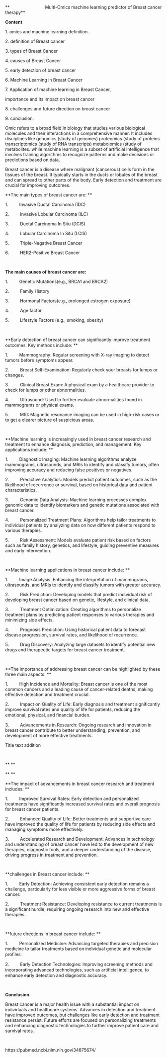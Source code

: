 **                             Multi-Omics machine learning predictor of Breast cancer therapy**

**Content**

1\. omics and machine learning definition.

2\. definition of Breast cancer

3\. types of Breast Cancer

4\. causes of Breast Cancer

5\. early detection of breast cancer

6\. Machine Learning in Breast Cancer

7\. Application of machine learning in Breast Cancer,

importance and its impact on breast cancer

8\. challenges and future direction on breast cancer

9\. conclusion.

Omic refers to a broad field in biology that studies various biological molecules and their interactions in a comprehensive manner. It includes disciplines like genomics (study of genomes) proteomics (study of proteins transcriptomics (study of RNA transcripts) metabolomics (study of metabolites. while machine learning is a subset of artificial intelligence that involves training algorithms to recognize patterns and make decisions or predictions based on data.

Breast cancer is a disease where malignant (cancerous) cells form in the tissues of the breast. It typically starts in the ducts or lobules of the breast and can spread to other parts of the body. Early detection and treatment are crucial for improving outcomes.

**The main types of breast cancer are: **

1.         Invasive Ductal Carcinoma (IDC)

2.         Invasive Lobular Carcinoma (ILC)

3.         Ductal Carcinoma In Situ (DCIS)

4.         Lobular Carcinoma In Situ (LCIS)

5.         Triple-Negative Breast Cancer

6.         HER2-Positive Breast Cancer

 

**The main causes of breast cancer are:**

1.         Genetic Mutations(e.g., BRCA1 and BRCA2)

2.         Family History

3.         Hormonal Factors(e.g., prolonged estrogen exposure)

4.         Age factor

5.         Lifestyle Factors (e.g., smoking, obesity)

 

**Early detection of breast cancer can signiﬁcantly improve treatment outcomes. Key methods include: **

1.         Mammography: Regular screening with X-ray imaging to detect tumors before symptoms appear.

2.         Breast Self-Examination: Regularly check your breasts for lumps or changes.

3.         Clinical Breast Exam: A physical exam by a healthcare provider to check for lumps or other abnormalities.

4.         Ultrasound: Used to further evaluate abnormalities found in mammograms or physical exams.

5.         MRI: Magnetic resonance imaging can be used in high-risk cases or to get a clearer picture of suspicious areas.

 

**Machine learning is increasingly used in breast cancer research and treatment to enhance diagnosis, prediction, and management. Key applications include: **

1.         Diagnostic Imaging: Machine learning algorithms analyze mammograms, ultrasounds, and MRIs to identify and classify tumors, often improving accuracy and reducing false positives or negatives.

2.         Predictive Analytics: Models predict patient outcomes, such as the likelihood of recurrence or survival, based on historical data and patient characteristics.

3.         Genomic Data Analysis: Machine learning processes complex genomic data to identify biomarkers and genetic mutations associated with breast cancer.

4.         Personalized Treatment Plans: Algorithms help tailor treatments to individual patients by analyzing data on how different patients respond to various therapies.

5.         Risk Assessment: Models evaluate patient risk based on factors such as family history, genetics, and lifestyle, guiding preventive measures and early intervention.

 

**Machine learning applications in breast cancer include: **

1.         Image Analysis: Enhancing the interpretation of mammograms, ultrasounds, and MRIs to identify and classify tumors with greater accuracy.

2.         Risk Prediction: Developing models that predict individual risk of developing breast cancer based on genetic, lifestyle, and clinical data.

3.         Treatment Optimization: Creating algorithms to personalize treatment plans by predicting patient responses to various therapies and minimizing side effects.

4.         Prognosis Prediction: Using historical patient data to forecast disease progression, survival rates, and likelihood of recurrence.

5.         Drug Discovery: Analyzing large datasets to identify potential new drugs and therapeutic targets for breast cancer treatment.

 

**The importance of addressing breast cancer can be highlighted by these three main aspects: **

1.         High Incidence and Mortality: Breast cancer is one of the most common cancers and a leading cause of cancer-related deaths, making effective detection and treatment crucial.

2.         Impact on Quality of Life: Early diagnosis and treatment significantly improve survival rates and quality of life for patients, reducing the emotional, physical, and ﬁnancial burden.

3.         Advancements in Research: Ongoing research and innovation in breast cancer contribute to better understanding, prevention, and development of more effective treatments.

Title text addition

 

** **

** **

**The impact of advancements in breast cancer research and treatment includes: **

1.         Improved Survival Rates: Early detection and personalized treatments have significantly increased survival rates and overall prognosis for breast cancer patients.

2.         Enhanced Quality of Life: Better treatments and supportive care have improved the quality of life for patients by reducing side effects and managing symptoms more effectively.

3.         Accelerated Research and Development: Advances in technology and understanding of breast cancer have led to the development of new therapies, diagnostic tools, and a deeper understanding of the disease, driving progress in treatment and prevention.

 

**challenges in Breast cancer include: **

1.         Early Detection: Achieving consistent early detection remains a challenge, particularly for less visible or more aggressive forms of breast cancer.

2.         Treatment Resistance: Developing resistance to current treatments is a significant hurdle, requiring ongoing research into new and effective therapies. 

 

**future directions in breast cancer include: **

1.         Personalized Medicine: Advancing targeted therapies and precision medicine to tailor treatments based on individual genetic and molecular proﬁles.

2.         Early Detection Technologies: Improving screening methods and incorporating advanced technologies, such as artiﬁcial intelligence, to enhance early detection and diagnostic accuracy.

 

**Conclusion**

Breast cancer is a major health issue with a substantial impact on individuals and healthcare systems. Advances in detection and treatment have improved outcomes, but challenges like early detection and treatment resistance persist. Future efforts are focused on personalizing treatments and enhancing diagnostic technologies to further improve patient care and survival rates.

 

https\://pubmed.ncbi.nlm.nih.gov/34875674/
